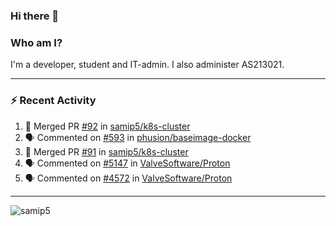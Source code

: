 ### Hi there 👋

### Who am I?
I'm a developer, student and IT-admin. I also administer AS213021.

---
### :zap: Recent Activity
<!--START_SECTION:activity-->
1. 🎉 Merged PR [#92](https://github.com/samip5/k8s-cluster/pull/92) in [samip5/k8s-cluster](https://github.com/samip5/k8s-cluster)
2. 🗣 Commented on [#593](https://github.com/phusion/baseimage-docker/issues/593) in [phusion/baseimage-docker](https://github.com/phusion/baseimage-docker)
3. 🎉 Merged PR [#91](https://github.com/samip5/k8s-cluster/pull/91) in [samip5/k8s-cluster](https://github.com/samip5/k8s-cluster)
4. 🗣 Commented on [#5147](https://github.com/ValveSoftware/Proton/issues/5147) in [ValveSoftware/Proton](https://github.com/ValveSoftware/Proton)
5. 🗣 Commented on [#4572](https://github.com/ValveSoftware/Proton/issues/4572) in [ValveSoftware/Proton](https://github.com/ValveSoftware/Proton)
<!--END_SECTION:activity-->
---

<img align="center" src="https://github-readme-stats.vercel.app/api?username=samip5&show_icons=true" alt="samip5" />
